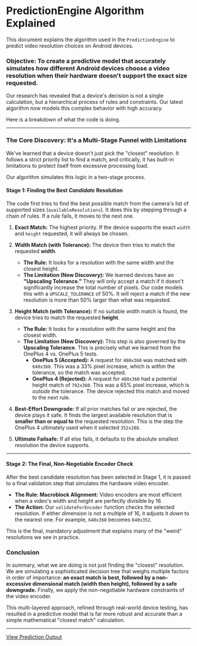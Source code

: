 # PredictionEngine Algorithm Explained

This document explains the algorithm used in the `PredictionEngine` to predict video resolution choices on Android devices.

### **Objective:** To create a predictive model that accurately simulates how different Android devices choose a video resolution when their hardware doesn't support the exact size requested.

Our research has revealed that a device's decision is not a single calculation, but a hierarchical process of rules and constraints. Our latest algorithm now models this complex behavior with high accuracy.

Here is a breakdown of what the code is doing.

---

### **The Core Discovery: It's a Multi-Stage Funnel with Limitations**

We've learned that a device doesn't just pick the "closest" resolution. It follows a strict priority list to find a match, and critically, it has built-in limitations to protect itself from excessive processing load.

Our algorithm simulates this logic in a two-stage process.

#### **Stage 1: Finding the Best _Candidate_ Resolution**

The code first tries to find the best possible match from the camera's list of supported sizes (`availableResolutions`). It does this by stepping through a chain of rules. If a rule fails, it moves to the next one.

1.  **Exact Match:** The highest priority. If the device supports the exact `width` and `height` requested, it will always be chosen.
    
2.  **Width Match (with Tolerance):** The device then tries to match the requested **width**.
    -   **The Rule:** It looks for a resolution with the same width and the closest height.
    -   **The Limitation (New Discovery):** We learned devices have an **"Upscaling Tolerance."** They will only accept a match if it doesn't significantly increase the total number of pixels. Our code models this with a `UPSCALE_TOLERANCE` of 50%. It will reject a match if the new resolution is more than 50% larger than what was requested.
        
3.  **Height Match (with Tolerance):** If no suitable width match is found, the device tries to match the requested **height**.
    -   **The Rule:** It looks for a resolution with the same height and the closest width.
    -   **The Limitation (New Discovery):** This step is also governed by the **Upscaling Tolerance**. This is precisely what we learned from the OnePlus 4 vs. OnePlus 5 tests.
        -   **OnePlus 5 (Accepted):** A request for `480x360` was matched with `640x360`. This was a 33% pixel increase, which is _within_ the tolerance, so the match was accepted.
        -   **OnePlus 4 (Rejected):** A request for `480x360` had a potential height match of `792x360`. This was a 65% pixel increase, which is _outside_ the tolerance. The device rejected this match and moved to the next rule.
            
4.  **Best-Effort Downgrade:** If all prior matches fail or are rejected, the device plays it safe. It finds the largest available resolution that is **smaller than or equal to** the requested resolution. This is the step the OnePlus 4 ultimately used when it selected `352x288`.
    
5.  **Ultimate Failsafe:** If all else fails, it defaults to the absolute smallest resolution the device supports.
    

---
#### **Stage 2: The Final, Non-Negotiable Encoder Check**

After the best candidate resolution has been selected in Stage 1, it is passed to a final validation step that simulates the hardware video encoder.

-   **The Rule: Macroblock Alignment:** Video encoders are most efficient when a video's width and height are perfectly divisible by 16.
-   **The Action:** Our `validateForEncoder` function checks the selected resolution. If either dimension is not a multiple of 16, it adjusts it _down_ to the nearest one. For example, `640x360` becomes `640x352`.

This is the final, mandatory adjustment that explains many of the "weird" resolutions we see in practice.

### **Conclusion**

In summary, what we are doing is not just finding the "closest" resolution. We are simulating a sophisticated decision tree that weighs multiple factors in order of importance: **an exact match is best, followed by a non-excessive dimensional match (width then height), followed by a safe downgrade.** Finally, we apply the non-negotiable hardware constraints of the video encoder.

This multi-layered approach, refined through real-world device testing, has resulted in a predictive model that is far more robust and accurate than a simple mathematical "closest match" calculation.

---

[View Prediction Output](PREDICTION_OUTPUT.md)
